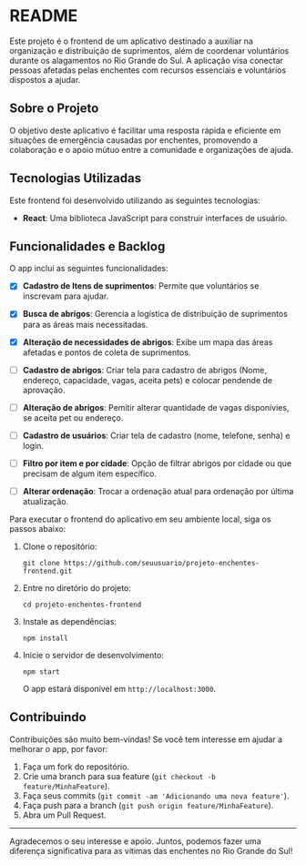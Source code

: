 # README

Este projeto é o frontend de um aplicativo destinado a auxiliar na organização e distribuição de suprimentos, além de coordenar voluntários durante os alagamentos no Rio Grande do Sul. A aplicação visa conectar pessoas afetadas pelas enchentes com recursos essenciais e voluntários dispostos a ajudar.

## Sobre o Projeto

O objetivo deste aplicativo é facilitar uma resposta rápida e eficiente em situações de emergência causadas por enchentes, promovendo a colaboração e o apoio mútuo entre a comunidade e organizações de ajuda.

## Tecnologias Utilizadas

Este frontend foi desenvolvido utilizando as seguintes tecnologias:

- **React**: Uma biblioteca JavaScript para construir interfaces de usuário.

## Funcionalidades e Backlog

O app inclui as seguintes funcionalidades:

- [x] **Cadastro de Itens de suprimentos**: Permite que voluntários se inscrevam para ajudar.
- [x] **Busca de abrigos**: Gerencia a logística de distribuição de suprimentos para as áreas mais necessitadas.
- [x] **Alteração de necessidades de abrigos**: Exibe um mapa das áreas afetadas e pontos de coleta de suprimentos.
- [ ] **Cadastro de abrigos**: Criar tela para cadastro de abrigos (Nome, endereço, capacidade, vagas, aceita pets) e colocar pendende de aprovação.
- [ ] **Alteração de abrigos**: Pemitir alterar quantidade de vagas disponívies, se aceita pet ou endereço.
- [ ] **Cadastro de usuários**: Criar tela de cadastro (nome, telefone, senha) e login.
- [ ] **Filtro por item e por cidade**: Opção de filtrar abrigos por cidade ou que precisam de algum item específico.
- [ ] **Alterar ordenação**: Trocar a ordenação atual para ordenação por última atualização.



Para executar o frontend do aplicativo em seu ambiente local, siga os passos abaixo:

1. Clone o repositório:
   ```
   git clone https://github.com/seuusuario/projeto-enchentes-frontend.git
   ```
2. Entre no diretório do projeto:
   ```
   cd projeto-enchentes-frontend
   ```
3. Instale as dependências:
   ```
   npm install
   ```
4. Inicie o servidor de desenvolvimento:
   ```
   npm start
   ```
   O app estará disponível em `http://localhost:3000`.

## Contribuindo

Contribuições são muito bem-vindas! Se você tem interesse em ajudar a melhorar o app, por favor:

1. Faça um fork do repositório.
2. Crie uma branch para sua feature (`git checkout -b feature/MinhaFeature`).
3. Faça seus commits (`git commit -am 'Adicionando uma nova feature'`).
4. Faça push para a branch (`git push origin feature/MinhaFeature`).
5. Abra um Pull Request.

---

Agradecemos o seu interesse e apoio. Juntos, podemos fazer uma diferença significativa para as vítimas das enchentes no Rio Grande do Sul!
